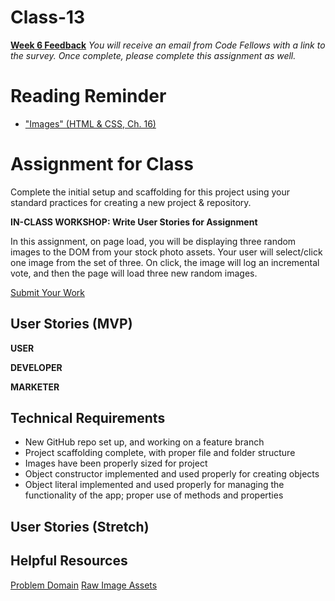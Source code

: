 # Class-13
[**Week 6 Feedback**]()
*You will receive an email from Code Fellows with a link to the survey. Once complete, please complete this assignment as well.*

# Reading Reminder
* ["Images" (HTML & CSS, Ch. 16)](https://canvas.instructure.com/courses/1015286/modules/items/9246722)

# Assignment for Class
Complete the initial setup and scaffolding for this project using your standard practices for creating a new project & repository.

**IN-CLASS WORKSHOP: Write User Stories for Assignment**

In this assignment, on page load, you will be displaying three random images to the DOM from your stock photo assets. Your user will select/click one image from the set of three. On click, the image will log an incremental vote, and then the page will load three new random images.

[Submit Your Work](https://canvas.instructure.com/courses/1015286/modules/items/9246723)

## User Stories (MVP)
**USER**

**DEVELOPER**

**MARKETER**

## Technical Requirements
 - New GitHub repo set up, and working on a feature branch
 - Project scaffolding complete, with proper file and folder structure
 - Images have been properly sized for project
 - Object constructor implemented and used properly for creating objects
 - Object literal implemented and used properly for managing the functionality of the app; proper use of methods and properties

## User Stories (Stretch)


## Helpful Resources
[Problem Domain](../assets/README.md)
[Raw Image Assets](../assets/imgs)
